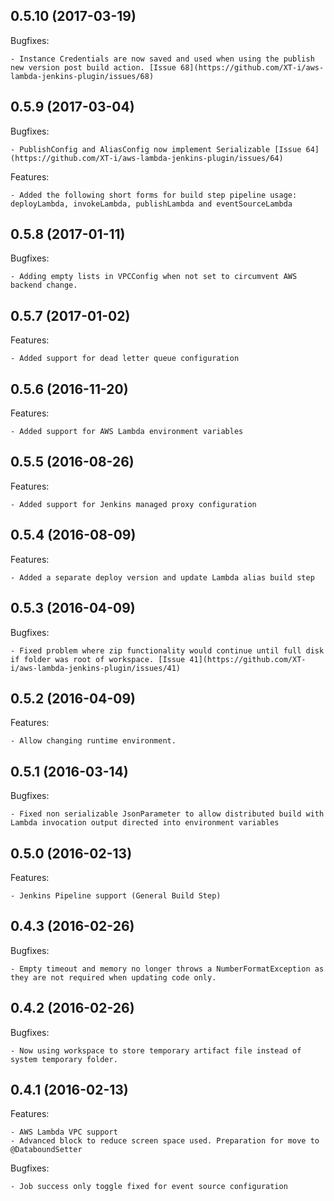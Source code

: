 ## 0.5.10 (2017-03-19)

Bugfixes:

    - Instance Credentials are now saved and used when using the publish new version post build action. [Issue 68](https://github.com/XT-i/aws-lambda-jenkins-plugin/issues/68)

## 0.5.9 (2017-03-04)

Bugfixes:

    - PublishConfig and AliasConfig now implement Serializable [Issue 64](https://github.com/XT-i/aws-lambda-jenkins-plugin/issues/64)

Features:

    - Added the following short forms for build step pipeline usage: deployLambda, invokeLambda, publishLambda and eventSourceLambda

## 0.5.8 (2017-01-11)

Bugfixes:

    - Adding empty lists in VPCConfig when not set to circumvent AWS backend change.

## 0.5.7 (2017-01-02)

Features:

    - Added support for dead letter queue configuration

## 0.5.6 (2016-11-20)

Features:

    - Added support for AWS Lambda environment variables

## 0.5.5 (2016-08-26)

Features:

    - Added support for Jenkins managed proxy configuration

## 0.5.4 (2016-08-09)

Features:

    - Added a separate deploy version and update Lambda alias build step

## 0.5.3 (2016-04-09)

Bugfixes:

    - Fixed problem where zip functionality would continue until full disk if folder was root of workspace. [Issue 41](https://github.com/XT-i/aws-lambda-jenkins-plugin/issues/41)
    
## 0.5.2 (2016-04-09)

Features:

    - Allow changing runtime environment.

## 0.5.1 (2016-03-14)

Bugfixes:

    - Fixed non serializable JsonParameter to allow distributed build with Lambda invocation output directed into environment variables

## 0.5.0 (2016-02-13)

Features:

    - Jenkins Pipeline support (General Build Step)

## 0.4.3 (2016-02-26)
    
Bugfixes:

    - Empty timeout and memory no longer throws a NumberFormatException as they are not required when updating code only.

## 0.4.2 (2016-02-26)
    
Bugfixes:

    - Now using workspace to store temporary artifact file instead of system temporary folder.

## 0.4.1 (2016-02-13)

Features:

    - AWS Lambda VPC support
    - Advanced block to reduce screen space used. Preparation for move to @DataboundSetter
    
Bugfixes:

    - Job success only toggle fixed for event source configuration
